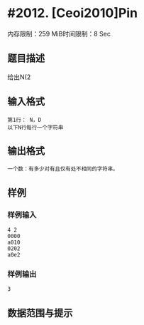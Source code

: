 # #2012. [Ceoi2010]Pin

内存限制：259 MiB时间限制：8 Sec

## 题目描述

给出N(2

## 输入格式


	第1行： N，D
	以下N行每行一个字符串


## 输出格式


	一个数：有多少对有且仅有处不相同的字符串。

## 样例

### 样例输入

    
    4 2
    0000
    a010
    0202
    a0e2
    
    

### 样例输出

    
    3
    

## 数据范围与提示
